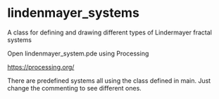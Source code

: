 # lindenmayer_systems
A class for defining and drawing different types of Lindermayer fractal systems

Open lindenmayer_system.pde using Processing 

https://processing.org/

There are predefined systems all using the class defined in main. Just change the commenting to see different ones.
